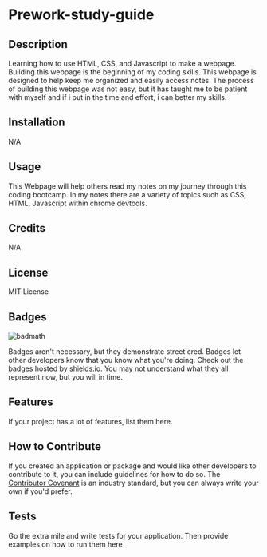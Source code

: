 # Prework-study-guide

## Description
Learning how to use HTML, CSS, and Javascript to make a webpage. Building this webpage is the beginning of my coding skills. This webpage is designed to help keep me organized and easily access notes. The process of building this webpage was not easy, but it has taught me to be patient with myself and if i put in the time and effort, i can better my skills.

## Installation

N/A

## Usage

This Webpage will help others read my notes on my journey through this coding bootcamp. In my notes there are a variety of topics such as CSS, HTML, Javascript within chrome devtools. 

## Credits

N/A

## License

MIT License

## Badges

![badmath](https://img.shields.io/github/languages/top/nielsenjared/badmath)

Badges aren't necessary, but they demonstrate street cred. Badges let other developers know that you know what you're doing. Check out the badges hosted by [shields.io](https://shields.io/). You may not understand what they all represent now, but you will in time.

## Features

If your project has a lot of features, list them here.

## How to Contribute

If you created an application or package and would like other developers to contribute to it, you can include guidelines for how to do so. The [Contributor Covenant](https://www.contributor-covenant.org/) is an industry standard, but you can always write your own if you'd prefer.

## Tests

Go the extra mile and write tests for your application. Then provide examples on how to run them here

